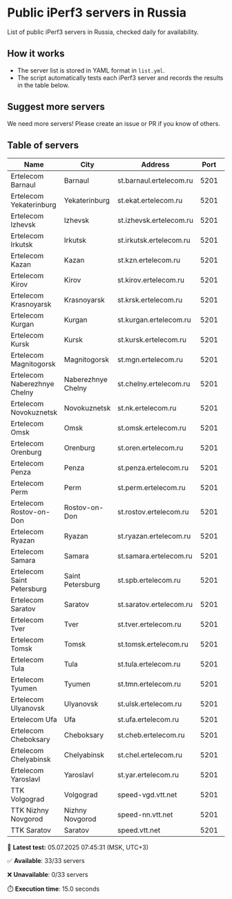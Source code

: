 # Public iPerf3 servers in Russia

List of public iPerf3 servers in Russia, checked daily for availability.

## How it works
- The server list is stored in YAML format in `list.yml`.
- The script automatically tests each iPerf3 server and records the results in the table below.

## Suggest more servers
We need more servers! Please create an issue or PR if you know of others.

## Table of servers

| Name | City | Address | Port | Status |
|------|------|---------|------|--------|
| Ertelecom Barnaul | Barnaul | st.barnaul.ertelecom.ru | 5201 | ✅ |
| Ertelecom Yekaterinburg | Yekaterinburg | st.ekat.ertelecom.ru | 5201 | ✅ |
| Ertelecom Izhevsk | Izhevsk | st.izhevsk.ertelecom.ru | 5201 | ✅ |
| Ertelecom Irkutsk | Irkutsk | st.irkutsk.ertelecom.ru | 5201 | ✅ |
| Ertelecom Kazan | Kazan | st.kzn.ertelecom.ru | 5201 | ✅ |
| Ertelecom Kirov | Kirov | st.kirov.ertelecom.ru | 5201 | ✅ |
| Ertelecom Krasnoyarsk | Krasnoyarsk | st.krsk.ertelecom.ru | 5201 | ✅ |
| Ertelecom Kurgan | Kurgan | st.kurgan.ertelecom.ru | 5201 | ✅ |
| Ertelecom Kursk | Kursk | st.kursk.ertelecom.ru | 5201 | ✅ |
| Ertelecom Magnitogorsk | Magnitogorsk | st.mgn.ertelecom.ru | 5201 | ✅ |
| Ertelecom Naberezhnye Chelny | Naberezhnye Chelny | st.chelny.ertelecom.ru | 5201 | ✅ |
| Ertelecom Novokuznetsk | Novokuznetsk | st.nk.ertelecom.ru | 5201 | ✅ |
| Ertelecom Omsk | Omsk | st.omsk.ertelecom.ru | 5201 | ✅ |
| Ertelecom Orenburg | Orenburg | st.oren.ertelecom.ru | 5201 | ✅ |
| Ertelecom Penza | Penza | st.penza.ertelecom.ru | 5201 | ✅ |
| Ertelecom Perm | Perm | st.perm.ertelecom.ru | 5201 | ✅ |
| Ertelecom Rostov-on-Don | Rostov-on-Don | st.rostov.ertelecom.ru | 5201 | ✅ |
| Ertelecom Ryazan | Ryazan | st.ryazan.ertelecom.ru | 5201 | ✅ |
| Ertelecom Samara | Samara | st.samara.ertelecom.ru | 5201 | ✅ |
| Ertelecom Saint Petersburg | Saint Petersburg | st.spb.ertelecom.ru | 5201 | ✅ |
| Ertelecom Saratov | Saratov | st.saratov.ertelecom.ru | 5201 | ✅ |
| Ertelecom Tver | Tver | st.tver.ertelecom.ru | 5201 | ✅ |
| Ertelecom Tomsk | Tomsk | st.tomsk.ertelecom.ru | 5201 | ✅ |
| Ertelecom Tula | Tula | st.tula.ertelecom.ru | 5201 | ✅ |
| Ertelecom Tyumen | Tyumen | st.tmn.ertelecom.ru | 5201 | ✅ |
| Ertelecom Ulyanovsk | Ulyanovsk | st.ulsk.ertelecom.ru | 5201 | ✅ |
| Ertelecom Ufa | Ufa | st.ufa.ertelecom.ru | 5201 | ✅ |
| Ertelecom Cheboksary | Cheboksary | st.cheb.ertelecom.ru | 5201 | ✅ |
| Ertelecom Chelyabinsk | Chelyabinsk | st.chel.ertelecom.ru | 5201 | ✅ |
| Ertelecom Yaroslavl | Yaroslavl | st.yar.ertelecom.ru | 5201 | ✅ |
| TTK Volgograd | Volgograd | speed-vgd.vtt.net | 5201 | ✅ |
| TTK Nizhny Novgorod | Nizhny Novgorod | speed-nn.vtt.net | 5201 | ✅ |
| TTK Saratov | Saratov | speed.vtt.net | 5201 | ✅ |

📅 **Latest test:** 05.07.2025 07:45:31 (MSK, UTC+3)

✅ **Available**: 33/33 servers

❌ **Unavailable**: 0/33 servers

⏱️ **Execution time**: 15.0 seconds


